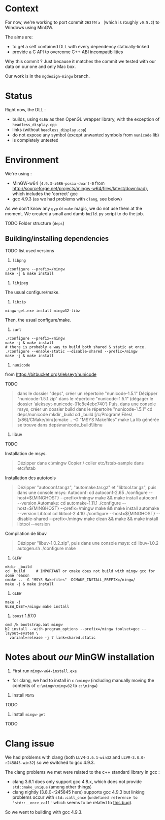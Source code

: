 # Context

For now, we're working to port commit `263f9fa ` (which is roughly `v0.5.2`) to Windows using MinGW.

The aims are:
* to get a self contained DLL with every dependency statically-linked
* provide a C API to overcome C++ ABI incompatibilities

Why this commit ? Just because it matches the commit we tested with our data on our one and only Mac box.

Our work is in the `mgdesign-mingw` branch.

# Status

Right now, the DLL :
* builds, using `GLEW` as then OpenGL wrapper library, with the exception of `headless_display.cpp`
* links (without `headless_display.cpp`)
* do not expose any symbol (except unwanted symbols from `nunicode` lib)
* is completely untested

# Environment

We're using :
* MinGW-w64 (`4.9.3-i686-posix-dwarf-0` from http://sourceforge.net/projects/mingw-w64/files/latest/download), which includes the 'correct' gcc
* gcc 4.9.3 (as we had problems with `clang`, see below)

As we don't know any `gyp` or `make` magic, we do not use them at the moment. We created a small and dumb `build.py` script to do the job.

TODO Folder structure (`deps`)

## Building/installing dependencies

TODO list used versions

1. `libpng`
  ```
  ./configure --prefix=/mingw
  make -j & make install
  ```

1. `libjpeg`

  The usual configure/make.

1. `libzip`
  ```
  mingw-get.exe install mingw32-libz
  ```
  Then, the usual configure/make.

1. `curl`
  ```
  ./configure --prefix=/mingw
  make -j & make install
  # there is probably a way to build both shared & static at once.
  ./configure --enable-static --disable-shared --prefix=/mingw
  make -j & make install
  ```

1. `nunicode`

from https://bitbucket.org/alekseyt/nunicode

TODO

> dans le dossier "deps", créer un répertoire "nunicode-1.5.1"
> Dézipper "nunicode-1.5.1.zip" dans le répertoire "nunicode-1.5.1" (dégager le dossier 'alekseyt-nunicode-01c8e4ebc740')
> Puis, dans une console msys, créer un dossier build dans le répertoire "nunicode-1.5.1"
cd deps/nunicode
mkdir _build
cd _build
[/c/Program\ Files\ \(x86\)/CMake/bin/]cmake .. -G "MSYS Makefiles"
make
> La lib générée se trouve dans deps\nunicode\_build\libnu

1. libuv

TODO

Installation de msys.
> Dézipper dans c:\mingw
> Copier / coller etc/fstab-sample dans etc/fstab

Installation des autotools
> Dézipper "autoconf.tar.gz", "automake.tar.gz" et "libtool.tar.gz", puis dans une console msys:
> Autoconf:
cd autoconf-2.65
./configure --host=${MINGHOST} --prefix=/mingw
make && make install
autoconf --version
> Automake:
cd automake-1.11.1
./configure --host=${MINGHOST} --prefix=/mingw
make && make install
automake --version
> Libtool
cd libtool-2.4.10
./configure --host=${MINGHOST} --disable-shared --prefix=/mingw
make clean && make && make install
libtool --version

Compilation de libuv
> Dézipper "libuv-1.0.2.zip", puis dans une console msys:
cd libuv-1.0.2
autogen.sh
./configure
make

1. `GLFW`
  ```
  mkdir _build
  cd _build     # IMPORTANT or cmake does not build with mingw gcc for some reason
  cmake .. -G "MSYS Makefiles" -DCMAKE_INSTALL_PREFIX=/mingw/
  make -j & make install
  ```

1. `GLEW`
  ```
  make -j
  GLEW_DEST=/mingw make install
  ```

1. `boost` 1.57.0
  ```
  cmd /k bootstrap.bat mingw
  b2 install --with-program_options --prefix=/mingw toolset=gcc --layout=system \
    variant=release -j 7 link=shared,static
  ```

# Notes about *our* MinGW installation

1. First run `mingw-w64-install.exe`
  * for clang, we had to install in `c:\mingw` (including manually moving the contents of `c:\mingw\mingw32` to `c:\mingw`)

1. install `MSYS`

  TODO

1. install `mingw-get`

  TODO

# Clang issue

We had problems with clang (both `LLVM-3.6.1-win32` and `LLVM-3.8.0-r245845-win32`) so we switched to gcc 4.9.3.

The clang problems we met were related to the c++ standard library in gcc :
* clang 3.6.1 does only support gcc 4.8.x, which does not provide `std::make_unique` (among other things)
* clang nightly (3.8.0-r245845 here) supports gcc 4.9.3 but linking problems occur with `std::call_once` (`undefined reference to 'std::__once_call'` which seems to be related to [this bug](http://lists.cs.uiuc.edu/pipermail/llvmbugs/2014-August/035744.html)).

So we went to building with gcc 4.9.3.
